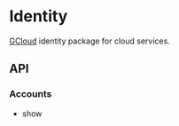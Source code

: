 Identity
================

[GCloud](http://gcloud.io) identity package for cloud services.

API
---

### Accounts
 - show
